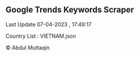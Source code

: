 

## Google Trends Keywords Scraper 
 
Last Update 07-04-2023 , 17:49:17

Country List :
VIETNAM.json



© Abdul Muttaqin 
